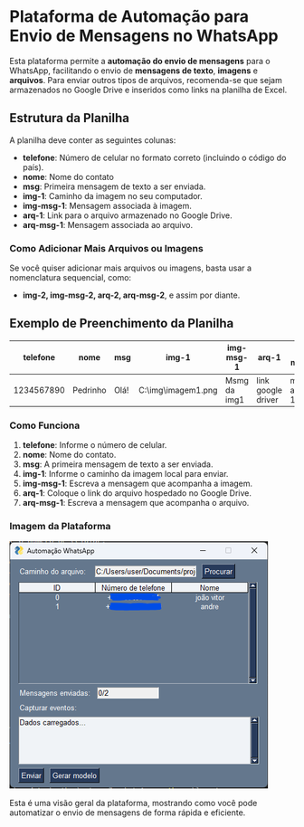 # Plataforma de Automação para Envio de Mensagens no WhatsApp

Esta plataforma permite a **automação do envio de mensagens** para o WhatsApp, facilitando o envio de **mensagens de texto**, **imagens** e **arquivos**. Para enviar outros tipos de arquivos, recomenda-se que sejam armazenados no Google Drive e inseridos como links na planilha de Excel.

## Estrutura da Planilha

A planilha deve conter as seguintes colunas:

- **telefone**: Número de celular no formato correto (incluindo o código do país).
- **nome**: Nome do contato
- **msg**: Primeira mensagem de texto a ser enviada.
- **img-1**: Caminho da imagem no seu computador.
- **img-msg-1**: Mensagem associada à imagem.
- **arq-1**: Link para o arquivo armazenado no Google Drive.
- **arq-msg-1**: Mensagem associada ao arquivo.

### Como Adicionar Mais Arquivos ou Imagens

Se você quiser adicionar mais arquivos ou imagens, basta usar a nomenclatura sequencial, como:

- **img-2, img-msg-2, arq-2, arq-msg-2**, e assim por diante.

## Exemplo de Preenchimento da Planilha

| telefone    | nome        | msg         | img-1                | img-msg-1       | arq-1                | arq-msg-1        |
|-------------|-------------|-------------|----------------------|-----------------|----------------------|------------------|
| 1234567890  | Pedrinho    | Olá!        | C:\img\imagem1.png   | Msmg da img1    | link google driver   | msg do arquivo 1 |

### Como Funciona

1. **telefone**: Informe o número de celular.
2. **nome**: Nome do contato.
3. **msg**: A primeira mensagem de texto a ser enviada.
4. **img-1**: Informe o caminho da imagem local para enviar.
5. **img-msg-1**: Escreva a mensagem que acompanha a imagem.
6. **arq-1**: Coloque o link do arquivo hospedado no Google Drive.
7. **arq-msg-1**: Escreva a mensagem que acompanha o arquivo.

### Imagem da Plataforma

![Plataforma de Automação WhatsApp](assets/imagem-plataforma.png)

Esta é uma visão geral da plataforma, mostrando como você pode automatizar o envio de mensagens de forma rápida e eficiente.

